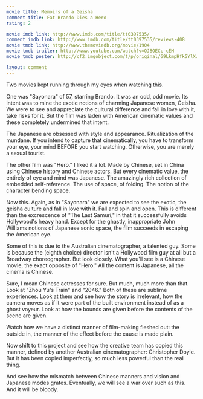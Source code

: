 ```yaml
---
movie title: Memoirs of a Geisha
comment title: Fat Brando Dies a Hero
rating: 2

movie imdb link: http://www.imdb.com/title/tt0397535/
comment imdb link: http://www.imdb.com/title/tt0397535/reviews-408
movie tmdb link: http://www.themoviedb.org/movie/1904
movie tmdb trailer: http://www.youtube.com/watch?v=QJ8OECc-cEM
movie tmdb poster: http://cf2.imgobject.com/t/p/original/69LkmpHfk5YlXw7WyY0g8XzWd0F.jpg

layout: comment
---
```


Two movies kept running through my eyes when watching this.

One was "Sayonara" of 57, starring Brando. It was an odd, odd movie. Its intent was to mine the exotic notions of charming Japanese women, Geisha. We were to see and appreciate the cultural difference and fall in love with it, take risks for it. But the film was laden with American cinematic values and these completely undermined that intent.

The Japanese are obsessed with style and appearance. Ritualization of the mundane. If you intend to capture that cinematically, you have to transform your eye, your mind BEFORE you start watching. Otherwise, you are merely a sexual tourist.

The other film was "Hero." I liked it a lot. Made by Chinese, set in China using Chinese history and Chinese actors. But every cinematic value, the entirely of eye and mind was Japanese. The amazingly rich collection of embedded self-reference. The use of space, of folding. The notion of the character bending space.

Now this. Again, as in "Sayonara" we are expected to see the exotic, the geisha culture and fall in love with it. Fall and spin and open. This is different than the excrescence of "The Last Samuri," in that it successfully avoids Hollywood's heavy hand. Except for the ghastly, inappropriate John Williams notions of Japanese sonic space, the film succeeds in escaping the American eye.

Some of this is due to the Australian cinematographer, a talented guy. Some is because the (eighth choice) director isn't a Hollywood film guy at all but a Broadway choreographer. But look closely. What you'll see is a Chinese movie, the exact opposite of "Hero." All the content is Japanese, all the cinema is Chinese.

Sure, I mean Chinese actresses for sure. But much, much more than that. Look at "Zhou Yu's Train" and "2046." Both of these are sublime experiences. Look at them and see how the story is irrelevant, how the camera moves as if it were part of the built environment instead of as a ghost voyeur. Look at how the bounds are given before the contents of the scene are given.

Watch how we have a distinct manner of film-making fleshed out: the outside in, the manner of the effect before the cause is made plain.

Now shift to this project and see how the creative team has copied this manner, defined by another Australian cinematographer: Christopher Doyle. But it has been copied imperfectly, so much less powerful than the real thing.

And see how the mismatch between Chinese manners and vision and Japanese modes grates. Eventually, we will see a war over such as this. And it will be bloody.